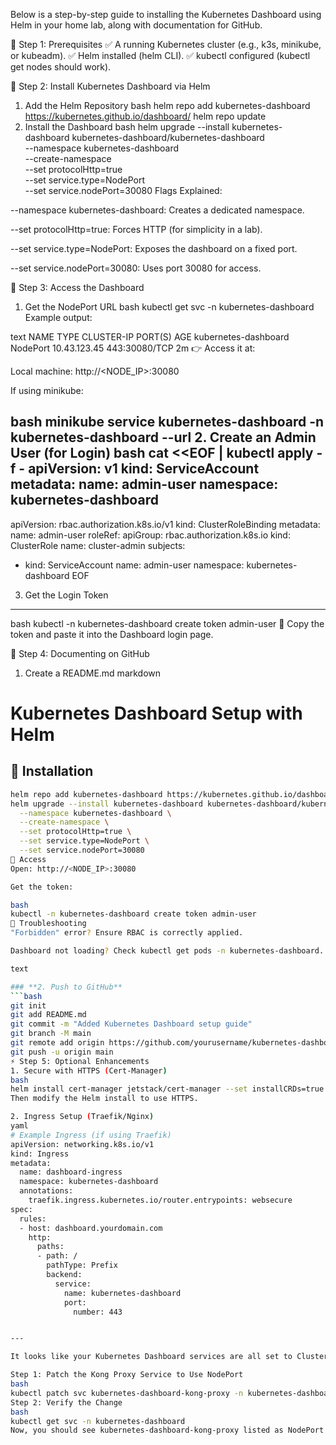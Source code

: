 Below is a step-by-step guide to installing the Kubernetes Dashboard using Helm in your home lab, along with documentation for GitHub.

📌 Step 1: Prerequisites
✅ A running Kubernetes cluster (e.g., k3s, minikube, or kubeadm).
✅ Helm installed (helm CLI).
✅ kubectl configured (kubectl get nodes should work).

🚀 Step 2: Install Kubernetes Dashboard via Helm
1. Add the Helm Repository
bash
helm repo add kubernetes-dashboard https://kubernetes.github.io/dashboard/
helm repo update
2. Install the Dashboard
bash
helm upgrade --install kubernetes-dashboard kubernetes-dashboard/kubernetes-dashboard \
  --namespace kubernetes-dashboard \
  --create-namespace \
  --set protocolHttp=true \
  --set service.type=NodePort \
  --set service.nodePort=30080
Flags Explained:

--namespace kubernetes-dashboard: Creates a dedicated namespace.

--set protocolHttp=true: Forces HTTP (for simplicity in a lab).

--set service.type=NodePort: Exposes the dashboard on a fixed port.

--set service.nodePort=30080: Uses port 30080 for access.

🔐 Step 3: Access the Dashboard
1. Get the NodePort URL
bash
kubectl get svc -n kubernetes-dashboard
Example output:

text
NAME                        TYPE       CLUSTER-IP      PORT(S)         AGE
kubernetes-dashboard        NodePort   10.43.123.45   443:30080/TCP   2m
👉 Access it at:

Local machine: http://<NODE_IP>:30080

If using minikube:

bash
minikube service kubernetes-dashboard -n kubernetes-dashboard --url
2. Create an Admin User (for Login)
bash
cat <<EOF | kubectl apply -f -
apiVersion: v1
kind: ServiceAccount
metadata:
  name: admin-user
  namespace: kubernetes-dashboard
---
apiVersion: rbac.authorization.k8s.io/v1
kind: ClusterRoleBinding
metadata:
  name: admin-user
roleRef:
  apiGroup: rbac.authorization.k8s.io
  kind: ClusterRole
  name: cluster-admin
subjects:
- kind: ServiceAccount
  name: admin-user
  namespace: kubernetes-dashboard
EOF
3. Get the Login Token
  
---

bash
kubectl -n kubernetes-dashboard create token admin-user
📌 Copy the token and paste it into the Dashboard login page.

📂 Step 4: Documenting on GitHub
1. Create a README.md
markdown
# Kubernetes Dashboard Setup with Helm

## 🚀 Installation
```bash
helm repo add kubernetes-dashboard https://kubernetes.github.io/dashboard/
helm upgrade --install kubernetes-dashboard kubernetes-dashboard/kubernetes-dashboard \
  --namespace kubernetes-dashboard \
  --create-namespace \
  --set protocolHttp=true \
  --set service.type=NodePort \
  --set service.nodePort=30080
🔐 Access
Open: http://<NODE_IP>:30080

Get the token:

bash
kubectl -n kubernetes-dashboard create token admin-user
📜 Troubleshooting
"Forbidden" error? Ensure RBAC is correctly applied.

Dashboard not loading? Check kubectl get pods -n kubernetes-dashboard.

text

### **2. Push to GitHub**
```bash
git init
git add README.md
git commit -m "Added Kubernetes Dashboard setup guide"
git branch -M main
git remote add origin https://github.com/yourusername/kubernetes-dashboard-setup.git
git push -u origin main
⚡ Step 5: Optional Enhancements
1. Secure with HTTPS (Cert-Manager)
bash
helm install cert-manager jetstack/cert-manager --set installCRDs=true
Then modify the Helm install to use HTTPS.

2. Ingress Setup (Traefik/Nginx)
yaml
# Example Ingress (if using Traefik)
apiVersion: networking.k8s.io/v1
kind: Ingress
metadata:
  name: dashboard-ingress
  namespace: kubernetes-dashboard
  annotations:
    traefik.ingress.kubernetes.io/router.entrypoints: websecure
spec:
  rules:
  - host: dashboard.yourdomain.com
    http:
      paths:
      - path: /
        pathType: Prefix
        backend:
          service:
            name: kubernetes-dashboard
            port:
              number: 443


---

It looks like your Kubernetes Dashboard services are all set to ClusterIP, which means they're not directly accessible from outside the cluster. Let's patch the kubernetes-dashboard-kong-proxy service to use NodePort so you can access it easily in your home lab.

Step 1: Patch the Kong Proxy Service to Use NodePort
bash
kubectl patch svc kubernetes-dashboard-kong-proxy -n kubernetes-dashboard -p '{"spec": {"type": "NodePort"}}'
Step 2: Verify the Change
bash
kubectl get svc -n kubernetes-dashboard
Now, you should see kubernetes-dashboard-kong-proxy listed as NodePort with a high port number (e.g., 3xxxx).


